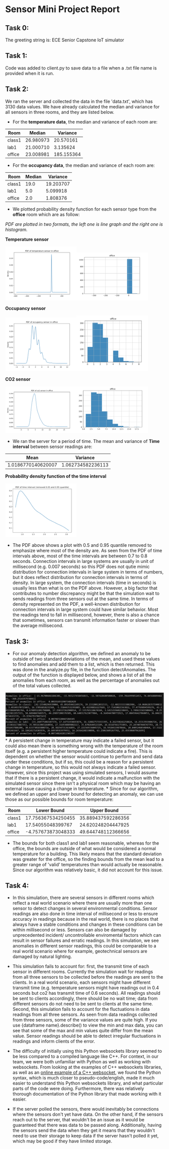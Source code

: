 # Sensor Mini Project Report
## Task 0: 
The greeting string is: ECE Senior Capstone IoT simulator
## Task 1: 
Code was added to client.py to save data to a file when a .txt file name is provided when it is run.
## Task 2: 
We ran the server and collected the data in the file 'data.txt', which has 3130 data values. We have already calculated the median and variance for all sensors in three rooms, and they are listed below.
* For the **temperature data**, the median and variance of each room are: 

 Room | Median | Variance 
 ----------- | ----------- | ----------- 
 class1 | 26.980973 | 20.570161 
 lab1 | 21.000710 | 3.135624 
 office | 23.008981 | 185.155364 
* For the **occupancy data**, the median and variance of each room are:

 Room | Median | Variance 
 ----------- | ----------- | ----------- 
 class1 | 19.0 | 19.203707 
 lab1 | 5.0 | 5.099918 
 office | 2.0 | 1.808376 
 
* We plotted probability density function for each sensor type from the **office** room which are as follow: 

*PDF are plotted in two formats, the left one is line graph and the right one is histogram.*

**Temperature sensor**

<img src="./img/pdf_temp.png" width="45%" /><img src="./img/hist_temp.png" width="45%" />

**Occupancy sensor**

<img src="./img/pdf_occ.png" width="45%" /><img src="./img/hist_occ.png" width="45%" />

**CO2 sensor**

<img src="./img/pdf_co2.png" width="45%" /><img src="./img/hist_co2.png" width="45%" />

* We ran the server for a period of time. The mean and variance of **Time interval** between sensor readings are:

 Mean | Variance 
 ----------- | ----------- 
1.0186770140620007 | 1.062734582236113


**Probability density function of the time interval**

<img src="./img/pdf_time.png" width="45%" />

* The PDF above shows a plot with 0.5 and 0.95 quantile removed to emphasize where most of the density are. As seen from the PDF of time intervals above, most of the time intervals are between 0.7 to 0.8 seconds. Connection intervals in large systems are usually in unit of millisecond (e.g. 0.007 seconds) so this PDF does not qutie mimic distribution for connection intervals in large system in terms of numbers, but it does reflect distribution for connection intervals in terms of density. In large system, the connection intervals (time in seconds) is usually less than what is on the PDF above. However, a big factor that contributes to number discrepancy might be that the simulation wait to sends readings from three sensors out at the same time. In terms of density represented on the PDF, a well-known distribution for connection intervals in large system could have similar behavior. Most the readings tend to fall in millisecond, however, there is also a chance that sometimes, sensors can transmit information faster or slower than the average millisecond.


## Task 3:
* For our anomaly detection algorithm, we defined an anomaly to be outside of two standard deviations of the mean, and used these values to find anomalies and add them to a list, which is then returned. This was done in the analyze.py file, in the function detectAnomalies. The output of the function is displayed below, and shows a list of all the anomalies from each room, as well as the percentage of anomalies out of the total values collected.
 <img src="./img/anomalies.PNG" width="100%" />
* A persistent change in temperature may indicate a failed sensor, but it could also mean there is something wrong with the temperature of the room itself (e.g. a persistent higher temperature could indicate a fire). This is dependent on whether the sensor would continue to perform and send data under these conditions, but if so, this could be a reason for a persistent change in temperature, so this would not always indicate a failed sensor. However, since this project was using simulated sensors, I would assume that if there is a persistent change, it would indicate a malfunction with the simulated sensor since there isn't a physical room which may be having an external issue causing a change in temperature. 
* Since for our algorithm, we defined an upper and lower bound for detecting an anomaly, we can use those as our possible bounds for room temperature: 

 Room | Lower Bound | Upper Bound 
 ----------- | ----------- |----------- 
 class1 | 17.756367534250455 | 35.889437592286356
 lab1 | 17.54055048399767 | 24.620248204447925
 office | -4.757673873048333 | 49.644748112366656
 
 * The bounds for both class1 and lab1 seem reasonable, whereas for the office, the bounds are outside of what would be considered a normal temperature for a building. This likely means that the standard deviation was greater for the office, so the finding bounds from the mean lead to a greater range of 'valid' temperatures than would actually be reasonable. Since our algorithm was relatively basic, it did not account for this issue. 
 
## Task 4:
* In this simulation, there are several sensors in different rooms which reflect a real world scenario where there are usually more than one sensor to detect changes in several environmental conditions. Sensor readings are also done in time interval of millisecond or less to ensure accuracy in readings because in the real world, there is no places that always have a stable conditions and changes in these conditions can be within millisecond or less. Sensors can also be damaged by unprecedented incident/ uncontrollable enviromental factors which can result in sensor failures and erratic readings. In this simulation, we see anomalies in different sensor readings, this could be comparable to a real world scenario where for example, geotechnical sensors are damaged by natural lighting.

* This simulation fails to account for: first, the transmit time of each sensor in different rooms. Currently the simulation wait for readings from all three sensors to be collected before the readings are sent to the clients. In a real world scenario, each sensors might have different transmit time (e.g. temperature sensors might have readings out in 0.4 seconds but co2 has transmit time of 0.6 seconds). All readings should be sent to clients accordingly, there should be no wait time; data from different sensors do not need to be sent to clients at the same time. Second, this simulation fails to account for the fluctuations in data readings from all three sensors. As seen from data readings collected from three sensors, some of the variance values are quite high. If you use {dataframe name}.describe() to view the min and max data, you can see that some of the max and min values quite differ from the mean value. Sensor readings should be able to detect irregular fluctuations in readings and inform clients of the error.

* The difficulty of initially using this Python websockets library seemed to be less compared to a compiled language like C++. For context, in our team, we were both unfamiliar with Python as well as working with websockets. From looking at the examples of C++ websockets libraries, as well as an [online example of a C++ websocket](https://www.netburner.com/learn/websockets-for-real-time-web-and-iot-applications/), we found the Python syntax, which is much closer to pseudo-code/english, made it much easier to understand this Python websockets library, and what particular parts of the code were doing. Furthermore, there was relatively thorough documentation of the Python library that made working with it easier.

* If the server polled the sensors, there would inevitably be connections where the sensors don't yet have data. On the other hand, if the sensors reach out to the server, that wouldn't be an issue as it would be guaranteed that there was data to be passed along. Additionally, having the sensors send the data when they get it means that they wouldn't need to use their storage to keep data if the server hasn't polled it yet, which may be good if they have limited storage. 
